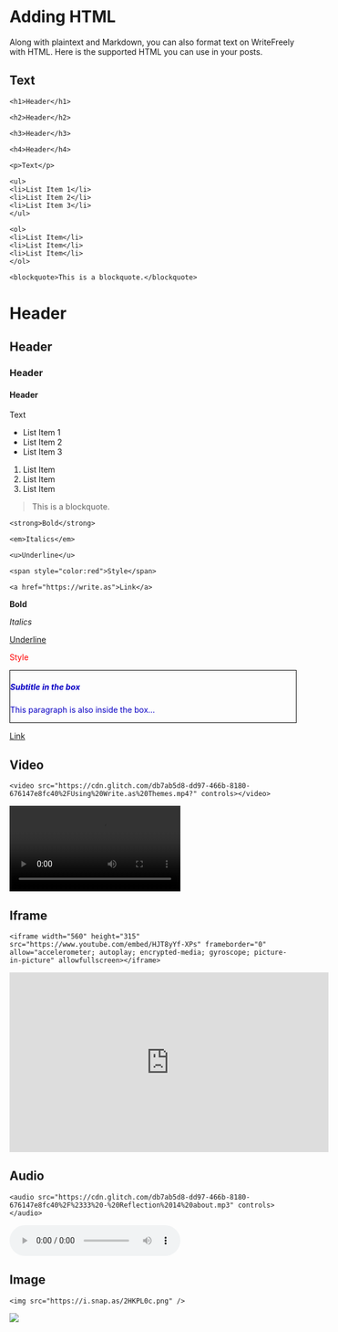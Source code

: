 # Adding HTML

Along with plaintext and Markdown, you can also format text on WriteFreely with HTML. Here is the supported HTML you can use in your posts.


## Text

```
<h1>Header</h1>

<h2>Header</h2>

<h3>Header</h3>

<h4>Header</h4>

<p>Text</p>

<ul>
<li>List Item 1</li>
<li>List Item 2</li>
<li>List Item 3</li>
</ul>

<ol>
<li>List Item</li>
<li>List Item</li>
<li>List Item</li>
</ol>

<blockquote>This is a blockquote.</blockquote>
```

<h1>Header</h1>

<h2>Header</h2>

<h3>Header</h3>

<h4>Header</h4>

<p>Text</p>

<ul>
<li>List Item 1</li>
<li>List Item 2</li>
<li>List Item 3</li>
</ul>

<ol>
<li>List Item</li>
<li>List Item</li>
<li>List Item</li>
</ol>

<blockquote>This is a blockquote.</blockquote>

```
<strong>Bold</strong>

<em>Italics</em>

<u>Underline</u>

<span style="color:red">Style</span>

<a href="https://write.as">Link</a>

```

<strong>Bold</strong>

<em>Italics</em>

<u>Underline</u>

<span style="color:red">Style</span>

<div id="myDiv" name="myDiv" title="Example Div Element" style="color: #0900C4; border: 1px solid black;">
  <h5>Subtitle in the box</h5>
  <p>This paragraph is also inside the box...</p>
</div>

<a href="https://write.as">Link</a>

## Video

```
<video src="https://cdn.glitch.com/db7ab5d8-dd97-466b-8180-676147e8fc40%2FUsing%20Write.as%20Themes.mp4?" controls></video>
```

<video src="https://cdn.glitch.com/db7ab5d8-dd97-466b-8180-676147e8fc40%2FUsing%20Write.as%20Themes.mp4?" controls></video>

## Iframe


```
<iframe width="560" height="315" src="https://www.youtube.com/embed/HJT8yYf-XPs" frameborder="0" allow="accelerometer; autoplay; encrypted-media; gyroscope; picture-in-picture" allowfullscreen></iframe>
```

<iframe width="560" height="315" src="https://www.youtube.com/embed/HJT8yYf-XPs" frameborder="0" allow="accelerometer; autoplay; encrypted-media; gyroscope; picture-in-picture" allowfullscreen></iframe>

## Audio


```
<audio src="https://cdn.glitch.com/db7ab5d8-dd97-466b-8180-676147e8fc40%2F%2333%20-%20Reflection%2014%20about.mp3" controls></audio>
```

<audio src="https://cdn.glitch.com/db7ab5d8-dd97-466b-8180-676147e8fc40%2F%2333%20-%20Reflection%2014%20about.mp3" controls></audio>

## Image

```
<img src="https://i.snap.as/2HKPL0c.png" />
```

<img src="https://i.snap.as/2HKPL0c.png" />
